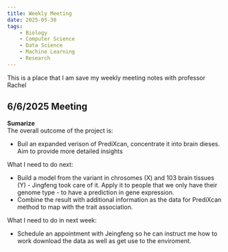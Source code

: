 ```yaml
---
title: Weekly Meeting
date: 2025-05-30
tags: 
    - Biology
    - Computer Science
    - Data Science
    - Machine Learning
    - Research
---
```

This is a place that I am save my weekly meeting notes with professor Rachel

## 6/6/2025 Meeting
**Sumarize**\
The overall outcome of the project is:
- Buil an expanded verison of PrediXcan, concentrate it into brain dieses. Aim to provide more detailed insights

What I need to do next: 
- Build a model from the variant in chrosomes (X) and 103 brain tissues (Y) - Jingfeng took care of it. Apply it to people that we only have their genome type - to have a prediction in gene expression.
- Combine the result with additional information as the data for PrediXcan method to map with the trait association.

What I need to do in next week:
- Schedule an appointment with Jeingfeng so he can instruct me how to work download the data as well as get use to the enviroment.

